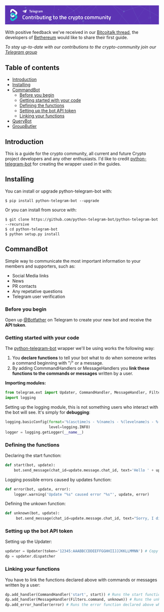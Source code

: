 [![Contributing GitHub](/img/Contributing-github.png)](https://www.bethereum.com)

With positive feedback we've received in our [Bitcoitalk thread](https://bitcointalk.org/index.php?topic=2849232.0), the developers of [Bethereum](https://www.bethereum.com) would like to share their first guide.

*To stay up-to-date with our contributions to the crypto-community join our [Telegram group](https://t.me/bethereum)*

## Table of contents
- [Introduction](https://github.com/bethereumproject/telegram-bots/#introduction)
- [Installing](https://github.com/bethereumproject/telegram-bots/#installing)
- [CommandBot](https://github.com/bethereumproject/telegram-bots/#commandbot)
    - [Before you begin](https://github.com/bethereumproject/telegram-bots/#before-you-begin)
    - [Getting started with your code](https://github.com/bethereumproject/telegram-bots/#getting-started-with-your-code)
    - [Defining the functions](https://github.com/bethereumproject/telegram-bots/#defining-the-functions)
    - [Setting up the bot API token](https://github.com/bethereumproject/telegram-bots/#setting-up-the-bot-api-token)
    - [Linking your functions](https://github.com/bethereumproject/telegram-bots/#linking-your-functions)
- [QueryBot](https://github.com/bethereumproject/telegram-bots/#querybot)
- [GroupButler](https://github.com/bethereumproject/telegram-bots/#groupmanager)

## Introduction
This is a guide for the crypto community, all current and future Crypto project developers and any other enthusiasts.
I'd like to credit [python-telegram-bot](https://python-telegram-bot.org/) for creating the wrapper used in the guides.

## Installing

You can install or upgrade python-telegram-bot with:
```
$ pip install python-telegram-bot --upgrade
```
Or you can install from source with:
```
$ git clone https://github.com/python-telegram-bot/python-telegram-bot --recursive
$ cd python-telegram-bot
$ python setup.py install
```

## CommandBot
Simple way to communicate the most important information to your members and supporters, such as:
- Social Media links
- News
- PR contacts
- Any repetative questions
- Telegram user verification

### Before you begin
Open up [@Botfather](https://telegram.me/BotFather) on Telegram to create your new bot and receive the **API token**.

### Getting started with your code

The [python-telegram-bot](https://python-telegram-bot.org/) wrapper we'll be using works the following way:
1. You **declare functions** to tell your bot what to do when someone writes a command beginning with "/" or a message.
2. By adding CommmandHandlers or MessageHandlers you **link these functions to the commands or messages** written by a user.


**Importing modules:**
```python
from telegram.ext import Updater, CommandHandler, MessageHandler, Filters
import logging
```

Setting up the logging module, this is not something users who interact with the bot will see. It's simply for **debugging**:
```python
logging.basicConfig(format='%(asctime)s - %(name)s - %(levelname)s - %(message)s',
                    level=logging.INFO)
logger = logging.getLogger(__name__)
```

### Defining the functions
Declaring the start function:
```python
def start(bot, update):
    bot.send_message(chat_id=update.message.chat_id, text='Hello ' + update.message.from_user['first_name'] + '!' '\nI am the *BethereumBot*, click on /help to find out how I can assist you.' , parse_mode = 'Markdown')
```

Logging possible errors caused by updates function:
```python
def error(bot, update, error):
    logger.warning('Update "%s" caused error "%s"', update, error)
```

Defining the unkown function:
```python
def unknown(bot, update):
     bot.send_message(chat_id=update.message.chat_id, text="Sorry, I didn't understand that command, please click at /help to see a list of all available commands.")
```

### Setting up the bot API token
Setting up the Updater:
```python
updater = Updater(token='12345:AAABBCCDDEEFFGGHHIIJJJKKLLMMNN') # Copy the Token from the Botfather here
dp = updater.dispatcher
```

### Linking your functions
You have to link the functions declared above with commands or messages written by a user:
```python
dp.add_handler(CommandHandler('start', start)) # Runs the start function declared above when a user writes /start
dp.add_handler(MessageHandler(Filters.command, unknown)) # Runs the unkown function declared above when a user writes an unkown command
dp.add_error_handler(error) # Runs the error function declared above when there are any errors in the backend
```



